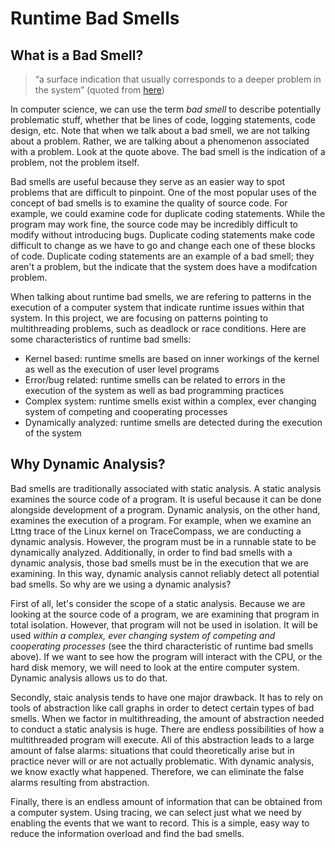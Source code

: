 # Runtime Bad Smells

## What is a Bad Smell?
> “a surface indication that usually corresponds to a deeper problem in the system” (quoted from [here](https://petertsehsun.github.io/papers/DLFinder_icse2019.pdf))

In computer science, we can use the term *bad smell* to describe potentially problematic stuff, whether that be lines of code, logging statements, code design, etc. Note that when we talk about a bad smell, we are not talking about a problem. Rather, we are talking about a phenomenon associated with a problem. Look at the quote above. The bad smell is the indication of a problem, not the problem itself. 

Bad smells are useful because they serve as an easier way to spot problems that are difficult to pinpoint. One of the most popular uses of the concept of bad smells is to examine the quality of source code. For example, we could examine code for duplicate coding statements. While the program may work fine, the source code may be incredibly difficult to modify without introducing bugs. Duplicate coding statements make code difficult to change as we have to go and change each one of these blocks of code. Duplicate coding statements are an example of a bad smell; they aren't a problem, but the indicate that the system does have a modifcation problem.

When talking about runtime bad smells, we are refering to patterns in the execution of a computer system that indicate runtime issues within that system. In this project, we are focusing on patterns pointing to multithreading problems, such as deadlock or race conditions. Here are some characteristics of runtime bad smells:
* Kernel based: runtime smells are based on inner workings of the kernel as well as the execution of user level programs
* Error/bug related: runtime smells can be related to errors in the execution of the system as well as bad programming practices
* Complex system: runtime smells exist within a complex, ever changing system of competing and cooperating processes
* Dynamically analyzed: runtime smells are detected during the execution of the system

## Why Dynamic Analysis?
Bad smells are traditionally associated with static analysis. A static analysis examines the source code of a program. It is useful because it can be done alongside development of a program. Dynamic analysis, on the other hand, examines the execution of a program. For example, when we examine an Lttng trace of the Linux kernel on TraceCompass, we are conducting a dynamic analysis. However, the program must be in a runnable state to be dynamically analyzed. Additionally, in order to find bad smells with a dynamic analysis, those bad smells must be in the execution that we are examining. In this way, dynamic analysis cannot reliably detect all potential bad smells. So why are we using a dynamic analysis?

First of all, let's consider the scope of a static analysis. Because we are looking at the source code of a program, we are examining that program in total isolation. However, that program will not be used in isolation. It will be used *within a complex, ever changing system of competing and cooperating processes* (see the third characteristic of runtime bad smells above). If we want to see how the program will interact with the CPU, or the hard disk memory, we will need to look at the entire computer system. Dynamic analysis allows us to do that.

Secondly, staic analysis tends to have one major drawback. It has to rely on tools of abstraction like call graphs in order to detect certain types of bad smells. When we factor in multithreading, the amount of abstraction needed to conduct a static analysis is huge. There are endless possibilities of how a multithreaded program will execute. All of this abstraction leads to a large amount of false alarms: situations that could theoretically arise but in practice never will or are not actually problematic. With dynamic analysis, we know exactly what happened. Therefore, we can eliminate the false alarms resulting from abstraction.

Finally, there is an endless amount of information that can be obtained from a computer system. Using tracing, we can select just what we need by enabling the events that we want to record. This is a simple, easy way to reduce the information overload and find the bad smells.

